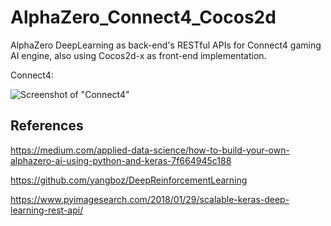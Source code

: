 # AlphaZero_Connect4_Cocos2d
AlphaZero DeepLearning as back-end's RESTful APIs for Connect4 gaming AI engine, also using Cocos2d-x as front-end implementation.

Connect4:

![Screenshot of "Connect4"]()

## References

https://medium.com/applied-data-science/how-to-build-your-own-alphazero-ai-using-python-and-keras-7f664945c188

https://github.com/yangboz/DeepReinforcementLearning

https://www.pyimagesearch.com/2018/01/29/scalable-keras-deep-learning-rest-api/
